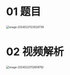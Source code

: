 # 01 题目

<img src="https://cvp.oss-cn-shanghai.aliyuncs.com/picgo/202402211235844.png" alt="image-20240221123524739" style="zoom:50%;" />



# 02 视频解析

<img src="https://cvp.oss-cn-shanghai.aliyuncs.com/picgo/202402221126863.png" alt="image-20240222112659792" style="zoom:50%;" />